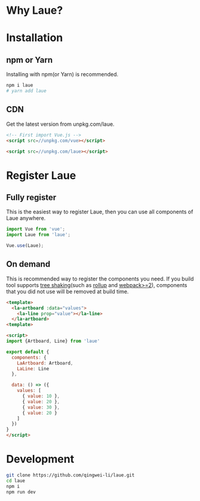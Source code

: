 # Why Laue?

<!-- todo -->

# Installation

## npm or Yarn

Installing with npm(or Yarn) is recommended.

```sh
npm i laue
# yarn add laue
```

## CDN

Get the latest version from unpkg.com/laue.

```html
<!-- First import Vue.js -->
<script src=//unpkg.com/vue></script>

<script src=//unpkg.com/laue></script>
```

# Register Laue

## Fully register

This is the easiest way to register Laue, then you can use all components of Laue anywhere.

```js
import Vue from 'vue';
import Laue from 'laue';

Vue.use(Laue);
```

## On demand

This is recommended way to register the components you need. If you build tool supports [tree shaking](//medium.com/@Rich_Harris/tree-shaking-versus-dead-code-elimination-d3765df85c80#.jnypozs9n)(such as [rollup](//rollupjs.org) and [webpack>=2](//webpack.js.org)), components that you did not use will be removed at build time.

```html
<template>
  <la-artboard :data="values">
    <la-line prop="value"></la-line>
  </la-artboard>
<template>

<script>
import {Artboard, Line} from 'laue'

export default {
  components: {
    LaArtboard: Artboard,
    LaLine: Line
  },

  data: () => ({
    values: [
      { value: 10 },
      { value: 20 },
      { value: 30 },
      { value: 20 }
    ]
  })
}
</script>
```

# Development

```sh
git clone https://github.com/qingwei-li/laue.git
cd laue
npm i
npm run dev
```
